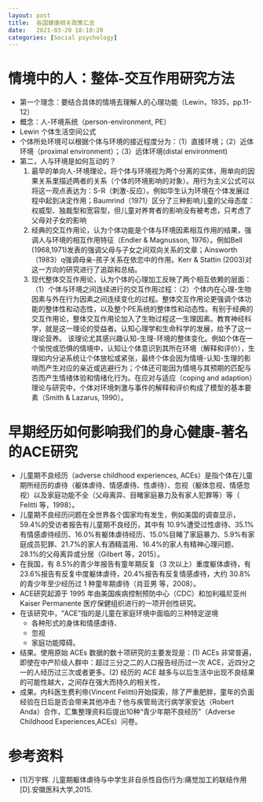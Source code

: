 ```yaml
---
layout: post
title:  各国健康相关政策汇总
date:   2021-03-20 18:10:20
categories: [Social psychology]
---
```


# 情境中的人：整体-交互作用研究方法

* 第一个理念：要结合具体的情境去理解人的心理功能（Lewin，1935，pp.11-12）
* 概念：人-环境系统（person-environment, PE）
* Lewin 个体生活空间公式
* 个体所处环境可以根据个体与环境的接近程度分为：（1）直接环境；（2）近体环境（proximal environment）；（3）远体环境(distal environment)
* 第二，人与环境是如何互动的？
     1. 最早的单向人-环境理论，将个体与环境视为两个分离的实体，用单向的因果关系里描述两者的关系（个体的环境影响的对象）。用行为主义公式可以将这一观点表达为：S-R（刺激-反应）。例如华生认为环境在个体发展过程中起到决定作用；Baumrind（1971）区分了三种影响儿童的父母态度：权威型、独裁型和宽容型，但儿童对养育者的影响没有被考虑，只考虑了父母对子女的影响
     2. 经典的交互作用论，认为个体功能是个体与环境因素相互作用的结果，强调人与环境的相互作用特征（Endler & Magnusson, 1976）。例如Bell (1968,1971)发表的强调父母与子女之间双向关系的文章；Ainsworth（1983）q强调母亲-孩子关系在依恋中的作用。Kerr & Stattin (2003)对这一方向的研究进行了追踪和总结。
     3. 现代整体交互作用论，认为个体的心理加工反映了两个相互依赖的层面：（1）个体与环境之间连续进行的交互作用过程：（2）个体内在心理-生物因素与外在行为因素之间连续变化的过程。整体交互作用论更强调个体功能的整体性和动态性，以及整个PE系统的整体性和动态性。有别于经典的交互作用论，整体交互作用论加入了生物过程这一生理因素。教育神经科学，就是这一理论的受益者。认知心理学和生命科学的发展，给予了这一理论营养。
     该理论尤其感兴趣认知-生理-环境的整体变化。例如个体在一个愉悦或恐惧的情境中，认知让个体意识到其所在环境（解释和评价），生理如内分泌系统让个体放松或紧张，最终个体会因为情境-认知-生理的影响而产生对应的亲近或逃避行为；个体还可能因为情境与其预期的匹配与否而产生情绪体验和情绪化行为。在应对与适应（coping and adaption）理论与研究中，个体对环境刺激与事件的解释和评价构成了模型的基本要素（Smith & Lazarus, 1990）。

# 早期经历如何影响我们的身心健康-著名的ACE研究

* 儿童期不良经历（adverse childhood experiences, ACEs）是指个体在儿童期所经历的虐待（躯体虐待、情感虐待、性虐待）、忽视（躯体忽视、情感忽视）以及家庭功能不全（父母离异、目睹家庭暴力及有家人犯罪等）等（
Felitti 等，1998）。
* 儿童期不良经历问题在全世界各个国家均有发生，例如美国的调查显示，59.4%的受访者报告有儿童期不良经历，其中有 10.9%遭受过性虐待、35.1%有情感虐待经历、16.0%有躯体虐待经历、15.0%目睹了家庭暴力、5.9%有家庭成员犯罪、21.7%的家人有酒精滥用、16.4%的家人有精神心理问题、28.1%的父母离异或分居（Gilbert 等，2015）。
* 在我国，有 8.5%的青少年报告有童年期反复（3 次以上）重度躯体虐待，有 23.6%报告有反复中度躯体虐待，20.4%报告有反复情感虐待，大约 30.8%的青少年至少经历过 1 种童年期虐待（肖亚男 等，2008）。
* ACE研究起源于 1995 年由美国疾病控制预防中心（CDC）和加利福尼亚州 Kaiser Permanente 医疗保健组织进行的一项开创性研究。
* 在该研究中，“ACE”指的是儿童在家庭环境中面临的三种特定逆境
    * 各种形式的身体和情感虐待、
    * 忽视
    * 家庭功能障碍。
* 结果。使用原始 ACEs 数据的数十项研究的主要发现是：(1) ACEs 非常普遍，即使在中产阶级人群中：超过三分之二的人口报告经历过一次 ACE，近四分之一的人经历过三次或者更多。(2) 经历的 ACE 越多与以后生活中出现不良结果的可能性越大，之间存在强大而持久的相关性，
* 成果。内科医生费利帝(Vincent Felitti)开始探索，除了严重肥胖，童年的负面经验在日后是否会带来其他冲击？他与疾管局流行病学家安达（Robert Anda）合作，汇集整理资料后提出10种“青少年期不良经历”（Adverse Childhood Experiences,ACEs）问卷。

# 参考资料

* [1]万宇辉. 儿童期躯体虐待与中学生非自杀性自伤行为:痛觉加工的联结作用[D].安徽医科大学,2015.
